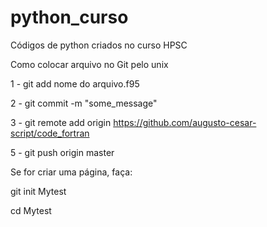 # python_curso
Códigos de python criados no curso HPSC


Como colocar arquivo no Git pelo unix

1 - git add nome do arquivo.f95

2 - git commit -m "some_message"

3 - git remote add origin https://github.com/augusto-cesar-script/code_fortran

5 - git push origin master

Se for criar uma página, faça:

git init Mytest

cd Mytest
